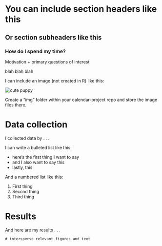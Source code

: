 You can include section headers like this
=========================================

Or section subheaders like this
-------------------------------

### How do I spend my time?

Motivation + primary questions of interest

blah blah blah

I can include an image (not created in R) like this:

![cute puppy](./img/cute_puppy.png)

Create a “img” folder within your calendar-project repo and store the
image files there.

Data collection
===============

I collected data by . . .

I can write a bulleted list like this:

-   here’s the first thing I want to say
-   and I also want to say this
-   lastly, this

And a numbered list like this:

1.  First thing
2.  Second thing
3.  Third thing

Results
=======

And here are my results . . .

    # intersperse relevant figures and text
